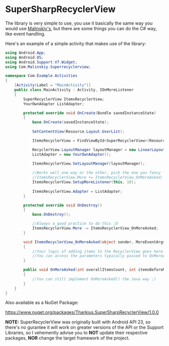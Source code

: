 # SuperSharpRecyclerView


The library is very simple to use, you use it basically the same way you would use [Malinskiy's](https://github.com/Malinskiy/SuperRecyclerView), but there are some things you can do the C# way, like event handling.

Here's an example of a simple activity that makes use of the library:

```c#
using Android.App;
using Android.OS;
using Android.Support.V7.Widget;
using Com.Malinskiy.Superrecyclerview;

namespace Com.Example.Activities
{
    [Activity(Label = "MainActivity")]
    public class MainActivity : Activity, IOnMoreListener
    {
        SuperRecyclerView ItemsRecyclerView;
        YourOwnAdapter ListAdapter;

        protected override void OnCreate(Bundle savedInstanceState)
        {
            base.OnCreate(savedInstanceState);
            
            SetContentView(Resource.Layout.UserList);

            ItemsRecyclerView = FindViewById<SuperRecyclerView>(Resource.Id.itemsRecyclerView);

            RecyclerView.LayoutManager layoutManager = new LinearLayoutManager(this);
            ListAdapter = new YourOwnAdapter();

            ItemsRecyclerView.SetLayoutManager(layoutManager);
            
            //Works well one way or the other, pick the one you fancy
            //ItemsRecyclerView.More += ItemsRecyclerView_OnMoreAsked;
            ItemsRecyclerView.SetupMoreListener(this, 10);
            
            ItemsRecyclerView.Adapter = ListAdapter;
        }

        protected override void OnDestroy()
        {
            base.OnDestroy();

            //Always a good practice to do this :D
            ItemsRecyclerView.More -= ItemsRecyclerView_OnMoreAsked;
        }

        void ItemsRecyclerView_OnMoreAsked(object sender, MoreEventArgs args)
        {
            //Your logic of adding items to the RecyclerView goes here.
            //You can access the parameters typically passed to OnMoreAsked as properties of the "args" object. 
        }

        public void OnMoreAsked(int overallItemsCount, int itemsBeforeMore, int maxLastVisiblePosition)
        {
            //You can still implement OnMoreAsked() the Java way ;)
        }
    }
}
```


Also available as a NuGet Package:

https://www.nuget.org/packages/Tharkius.SuperSharpRecyclerView/1.0.0



**NOTE:** SuperRecyclerView was originally built with Android API 23, so there's no gurantee it will work on greater versions of the API or the Support Libraries, so I vehemently advise you to **NOT** update their respective packages, **NOR** change the target framework of the project.
